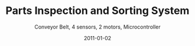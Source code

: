 ---
title: Parts Inspection and Sorting System
subtitle: Conveyor Belt, 4 sensors, 2 motors, Microcontroller
websiteurl: https://github.com/TT--/projects-portfolio/blob/master/sorting-system.c
websitename: C Code on GitHub
date: 2011-01-02
img: mecha.jpg
thumbnail: mecha-thumb.jpg
alt: Parts inspection and sorting system using AVR microcontroller.
description: >
    Sorting system for four types of object: white or black plastic, aluminum or steel.
    
    
    As it moves down the conveyor, the part's position is detected by phototransistor.  Another sensor is then activated to measure its relative surface reflectivity.  A container rotated by stepper motor is positioned to catch the object as it leaves the conveyor.


    **Implemented** interrupts handling ADC results and inputs from optical and Hall Effect sensors.


    **Adapted** design to address physical hardware constraints: Increased speed of parts bin rotation (system bottleneck) by dynamically adjusting delay between motor coil energizations.


    **Solved** switch bouncing in software by sampling a bit stream to detect transition edge.


    **Linked queue** stores known objects: enqueue as part is classified and dequeue when part leaves the belt.  LEDs display a count of measured and sorted parts.
---
